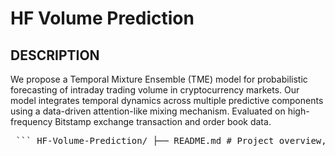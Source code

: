 # HF Volume Prediction

DESCRIPTION
---




We propose a Temporal Mixture Ensemble (TME) model for probabilistic forecasting of intraday trading volume in cryptocurrency markets. Our model integrates temporal dynamics across multiple predictive components using a data-driven attention-like mixing mechanism. Evaluated on high-frequency Bitstamp exchange transaction and order book data. 


<pre> ``` HF-Volume-Prediction/ ├── README.md # Project overview, model description, setup instructions ├── main.pdf # Final report or paper ├── GBM_TME_SWAG/ # Experiments with GBM and TME (SWAG variant) ├── GARCH_TME_Improvements/ # Experiments and enhancements on GARCH and TME ├── TME_MAIN_ALL_FREQS/ # Core implementation │ ├── requirements/ │ │ ├── env_export.ipynb # Environment export script │ │ └── requirements.txt # Required Python packages │ ├── checkpoints/ │ │ ├── df_full_trx.parquet # Full transaction dataset │ │ ├── df_full_lob.parquet # Full order book dataset │ │ └── best_model.pth # Trained model weights │ ├── data/ │ │ └── preprocess.py # Data preprocessing and feature extraction │ ├── models/ │ │ ├── tme_base.py # Base TME model architecture │ │ ├── tme_ensemble_cv.py # Ensemble model with cross-validation │ │ └── tme_hyper_param_tune.py # Hyperparameter tuning logic │ ├── utils/ │ │ └── pred_plot.py # Reusable plotting functions │ └── notebooks/ │ ├── ensemble_run.ipynb # Main ensemble training │ ├── ensemble_run_hyper_param.ipynb # Hyperparameter tuning runs │ ├── tme_run.ipynb # TME training script │ └── distribution_test.ipynb # Distributional comparison analysis ``` </pre>

    

